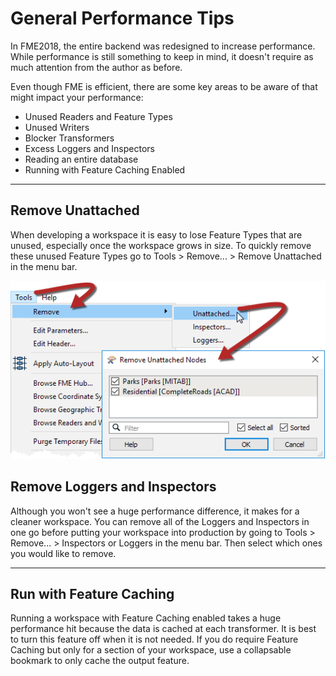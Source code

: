 # General Performance Tips

In FME2018, the entire backend was redesigned to increase performance. While performance is still something to keep in mind, it doesn't require as much attention from the author as before. 

Even though FME is efficient, there are some key areas to be aware of that might impact your performance:

- Unused Readers and Feature Types
- Unused Writers
- Blocker Transformers
- Excess Loggers and Inspectors
- Reading an entire database
- Running with Feature Caching Enabled

---

## Remove Unattached ##

When developing a workspace it is easy to lose Feature Types that are unused, especially once the workspace grows in size. To quickly remove these unused Feature Types go to Tools > Remove... > Remove Unattached in the menu bar. 

![](./Images/Img2.057.RemoveUnattachedNodes.png)

## Remove Loggers and Inspectors ##

Although you won't see a huge performance difference, it makes for a cleaner workspace. You can remove all of the Loggers and Inspectors in one go before putting your workspace into production by going to Tools > Remove... > Inspectors or Loggers in the menu bar. Then select which ones you would like to remove. 

---

## Run with Feature Caching ##

Running a workspace with Feature Caching enabled takes a huge performance hit because the data is cached at each transformer. It is best to turn this feature off when it is not needed. If you do require Feature Caching but only for a section of your workspace, use a collapsable bookmark to only cache the output feature. 
